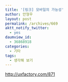 ```yaml
---
title: '[링크] 모바일의 가능성'
author: 안형우
layout: post
permalink: /archives/669
aktt_notify_twitter:
  - yes
daumview_id:
  - 36868918
categories:
  - 기타
tags:
  - 생각해 보기
---
```

<a href="http://uxfactory.com/871" target="_blank">http://uxfactory.com/871</a>